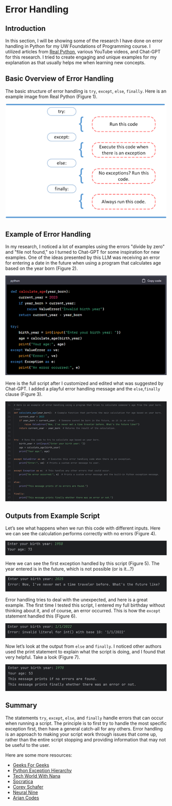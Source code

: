 # Error Handling

## Introduction
In this section, I will be showing some of the research I have done on error handling in Python for my UW Foundations of Programming course. I utilized articles from [Real Python](https://realpython.com), various YouTube videos, and Chat-GPT for this research. I tried to create engaging and unique examples for my explanation as that usually helps me when learning new concepts.

## Basic Overview of Error Handling
The basic structure of error handling is `try`, `except`, `else`, `finally`. Here is an example image from Real Python (Figure 1).

![Figure 1: Error Handling from author Said van de Klundert at Real Python (External Site)](https://github.com/DMTurnipseed/dmturnipseed.github.io/blob/main/Figure1EH.png?raw=true)

## Example of Error Handling
In my research, I noticed a lot of examples using the errors "divide by zero" and "file not found," so I turned to Chat-GPT for some inspiration for new examples. One of the ideas presented by this LLM was receiving an error for entering a date in the future when using a program that calculates age based on the year born (Figure 2).

![Figure 2: Example of error handling from Chat-GPT](https://github.com/DMTurnipseed/dmturnipseed.github.io/blob/main/Figure2EH.png?raw=true)

Here is the full script after I customized and edited what was suggested by Chat-GPT. I added a playful error handling message and the `else`,`finally` clause (Figure 3).

![Figure 3: Customized the script and added “else” and “finally” messages](https://github.com/DMTurnipseed/dmturnipseed.github.io/blob/main/Figure3EH.png?raw=true)

## Outputs from Example Script
Let’s see what happens when we run this code with different inputs.
Here we can see the calculation performs correctly with no errors (Figure 4).

![Figure 4: Testing a regular date of 1950](https://github.com/DMTurnipseed/dmturnipseed.github.io/blob/main/Figure4EH.png?raw=true)

Here we can see the first exception handled by this script (Figure 5). The year entered is in the future, which is not possible (or is it…?)

![Figure 5: The year entered was a future date, error handled](https://raw.githubusercontent.com/DMTurnipseed/dmturnipseed.github.io/main/Figure5EH.png)

Error handling tries to deal with the unexpected, and here is a great example. The first time I tested this script, I entered my full birthday without thinking about it, and of course, an error occurred. This is how the `except` statement handled this (Figure 6).

![Figure 6: A full birthday was entered rather than a year, error handled](https://github.com/DMTurnipseed/dmturnipseed.github.io/blob/main/Figure6EH.png?raw=true)

Now let’s look at the output from `else` and `finally`. I noticed other authors used the print statement to explain what the script is doing, and I found that very helpful. Take a look (Figure 7).

![Figure 7: Output from else and finally](https://github.com/DMTurnipseed/dmturnipseed.github.io/blob/main/Figure7EH.png?raw=true)

## Summary
The statements `try`, `except`, `else`, and `finally` handle errors that can occur when running a script. The principle is to first try to handle the most specific exception first, then have a general catch-all for any others. Error handling is an approach to making your script work through issues that come up, rather than the entire script stopping and providing information that may not be useful to the user.

Here are some more resources:
- [Geeks For Geeks](https://www.geeksforgeeks.org/python-exception-handling/)
- [Python Exception Hierarchy](https://docs.python.org/2/library/exceptions.html#exception-hierarchy)
- [Tech World With Nana](https://www.youtube.com/watch?v=t8pPdKYpowI&ab_channel=TechWorldwithNana)
- [Socratica](https://www.youtube.com/watch?v=nlCKrKGHSSk&ab_channel=Socratica)
- [Corey Schafer](https://www.youtube.com/watch?v=NIWwJbo-9_8&ab_channel=CoreySchafer)
- [Neural Nine](https://www.youtube.com/watch?v=ZUqGMDppEDs&ab_channel=NeuralNine)
- [Arjan Codes](https://www.youtube.com/watch?v=ZsvftkbbrR0&ab_channel=ArjanCodes)
